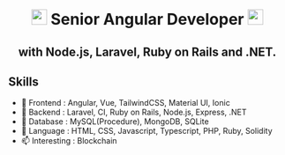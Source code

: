 
<h1 align="center">
  <img src="https://media.giphy.com/media/hvRJCLFzcasrR4ia7z/giphy.gif" width="28">
    Senior Angular Developer
  <img src="https://media.giphy.com/media/hvRJCLFzcasrR4ia7z/giphy.gif" width="28">
</h1>

<h2 align="center">
  with Node.js, Laravel, Ruby on Rails and .NET.
</h2>

## Skills

- 🌱 Frontend : Angular, Vue, TailwindCSS, Material UI, Ionic
- 🔭 Backend : Laravel, CI, Ruby on Rails, Node.js, Express, .NET
- 🧩 Database : MySQL(Procedure), MongoDB, SQLite
- 💬 Language : HTML, CSS, Javascript, Typescript, PHP, Ruby, Solidity
- 📫 Interesting : Blockchain
